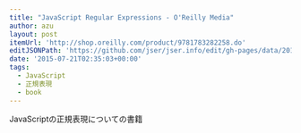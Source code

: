 ```yaml
---
title: "JavaScript Regular Expressions - O'Reilly Media"
author: azu
layout: post
itemUrl: 'http://shop.oreilly.com/product/9781783282258.do'
editJSONPath: 'https://github.com/jser/jser.info/edit/gh-pages/data/2015/07/index.json'
date: '2015-07-21T02:35:03+00:00'
tags:
  - JavaScript
  - 正規表現
  - book
---
```

JavaScriptの正規表現についての書籍
